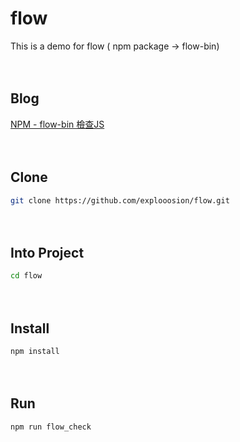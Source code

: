 # flow
This is a demo for flow ( npm package -> flow-bin)

　
## Blog
[NPM - flow-bin 檢查JS](https://dotblogs.com.tw/explooosion/2016/08/03/235428)　
　
　

　　　
　　　　
## Clone
```bash
git clone https://github.com/explooosion/flow.git
```
　
　　
## Into Project
```bash
cd flow
```
　
## Install
```bash
npm install
```
　
## Run
```bash
npm run flow_check
```
　
